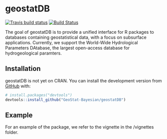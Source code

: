 
<!-- README.md is generated from README.Rmd. Please edit that file -->
geostatDB
=========

<!-- badges: start -->
[![Travis build status](https://travis-ci.org/GeoStat-Bayesian/geostatDB.svg?branch=master)](https://travis-ci.org/GeoStat-Bayesian/geostatDB) [![Build Status](https://travis-ci.org/GeoStat-Bayesian/geostatDB.svg?branch=master)](https://travis-ci.org/GeoStat-Bayesian/geostatDB) <!-- badges: end -->

The goal of geostatDB is to provide a unified interface for R packages to databases containing geostatistical data, with a focus on subsurface applications. Currently, we support the World-Wide Hydrological Parameters DAtabase, the largest open-access database for hydrogeological paramters.

Installation
------------

geostatDB is not yet on CRAN. You can install the development version from [GitHub](https://github.com/) with:

``` r
# install.packages("devtools")
devtools::install_github("GeoStat-Bayesian/geostatDB")
```

Example
-------

For an example of the package, we refer to the vignette in the /vignettes folder.

